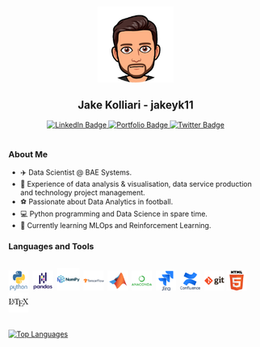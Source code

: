 <!-- HEADER -->

<div id="header" align="center">
  
  <!-- PROFILE PIC -->
  
  <a>
    <img src="https://github.com/jakeyk11/jakeyk11/blob/main/CartoonID.png" alt="Logo" width="150" height="150">
  </a>
  
  <!-- TITLE -->
  
  <h2>
    Jake Kolliari - jakeyk11
  </h2>
  
  <!-- SOCIAL MEDIA LINKS -->
  
  <div id="badges">
    <a href="https://www.linkedin.com/in/jake-kolliari/">
      <img src="https://img.shields.io/badge/LinkedIn-blue?style=for-the-badge&logo=linkedin&logoColor=white" alt="LinkedIn Badge"/>
    </a>
    <a href="https://jakeyk11.github.io">
      <img src="https://img.shields.io/badge/My Portfolio-red?style=for-the-badge&logo=google-chrome&logoColor=white" alt="Portfolio Badge"/>
    </a>
    <a href="https://twitter.com/_JKDS_">
      <img src="https://img.shields.io/badge/Twitter-blue?style=for-the-badge&logo=twitter&logoColor=white" alt="Twitter Badge"/>
    </a>
  </div>

  <!-- PROFILE VIEW COUNT -->
  
  <img src="https://komarev.com/ghpvc/?username=jakeyk11&style=flat-square&color=blue" alt=""/>
  
</div>

<!-- ABOUT ME -->
### About Me

- :airplane: Data Scientist @ BAE Systems.
- :necktie: Experience of data analysis & visualisation, data service production and technology project management.
- :soccer: Passionate about Data Analytics in football.
- :computer: Python programming and Data Science in spare time.
- :seedling: Currently learning MLOps and Reinforcement Learning.

<!-- TECHNICAL SKILLS -->
### Languages and Tools
<br>
<div>
  <img src="https://github.com/devicons/devicon/blob/master/icons/python/python-original-wordmark.svg" title="Python " alt="Python" width="40" height="40"/>&nbsp;  
  <img src="https://github.com/devicons/devicon/blob/master/icons/pandas/pandas-original-wordmark.svg" title="Pandas " alt="Pandas" width="40" height="40"/>&nbsp;  
  <img src="https://github.com/devicons/devicon/blob/master/icons/numpy/numpy-original-wordmark.svg" title="NumPy " alt="NumPy" width="45" height="45"/>&nbsp;  
  <img src="https://github.com/devicons/devicon/blob/master/icons/tensorflow/tensorflow-original-wordmark.svg" title="TensorFlow " alt="TensorFlow" width="40" height="40"/>&nbsp;    
  <img src="https://github.com/devicons/devicon/blob/master/icons/matlab/matlab-original.svg" title="MATLAB & Simulink" alt="MATLAB & Simulink" width="40" height="40"/>&nbsp;  
  <img src="https://github.com/devicons/devicon/blob/master/icons/anaconda/anaconda-original-wordmark.svg" title="Anaconda" alt="Anaconda" width="40" height="40"/>&nbsp;  
  <img src="https://github.com/devicons/devicon/blob/master/icons/jira/jira-original-wordmark.svg" title="Jira" alt="Jira" width="40" height="40"/>&nbsp;    
  <img src="https://github.com/devicons/devicon/blob/master/icons/confluence/confluence-original-wordmark.svg" title="Confluence" alt="Confluence" width="40" height="40"/>&nbsp;    
  <img src="https://github.com/devicons/devicon/blob/master/icons/git/git-original-wordmark.svg" title="Git" **alt="Git" width="40" height="40"/>
  <img src="https://github.com/devicons/devicon/blob/master/icons/html5/html5-original-wordmark.svg" title="HTML5" alt="HTML" width="40" height="40"/>&nbsp;
  <img src="https://github.com/devicons/devicon/blob/master/icons/latex/latex-original.svg" title="LATEX" **alt="LATEX" width="40" height="40"/>&nbsp;
</div>
<br>

[![Top Languages](https://github-readme-stats.vercel.app/api/top-langs/?username=jakeyk11)](https://github.com/jakeyk11/github-readme-stats)

<!---
jakeyk11/jakeyk11 is a ✨ special ✨ repository because its `README.md` (this file) appears on your GitHub profile.
You can click the Preview link to take a look at your changes.
--->

